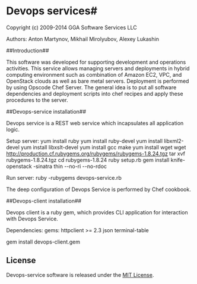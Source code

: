 # Devops services#

Copyright (c) 2009-2014 GGA Software Services LLC

Authors: Anton Martynov, Mikhail Mirolyubov, Alexey Lukashin

##Introduction##

This software was developed for supporting development and operations activities. This service allows managing servers and deployments in hybrid computing environment such as combination of Amazon EC2, VPC, and OpenStack clouds as well as bare metal servers. Deployment is performed by using Opscode Chef Server. The general idea is to put all software dependencies and deployment scripts into chef recipes and apply these procedures to the server.

##Devops-service installation##

Devops service is a REST web service which incapsulates all application logic.

Setup server:
	yum install ruby
	yum install ruby-devel
	yum install libxml2-devel
	yum install libxslt-devel
	yum install gcc make
	yum install wget
	wget http://production.cf.rubygems.org/rubygems/rubygems-1.8.24.tgz
	tar xvf rubygems-1.8.24.tgz
	cd rubygems-1.8.24
	ruby setup.rb
	gem install knife-openstack -sinatra thin --no-ri --no-rdoc

Run server:
	ruby -rubygems devops-service.rb

The deep configuration of Devops Service is performed by Chef cookbook.

##Devops-client installation##

Devops client is a ruby gem, which provides CLI application for interaction with Devops Service.

Dependencies:
	gems:
		httpclient >= 2.3
		json
		terminal-table

gem install devops-client.gem


## License

Devops-service software is released under the [MIT License](http://www.opensource.org/licenses/MIT).
